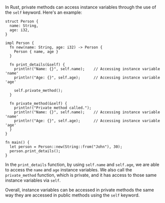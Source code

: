 In Rust, private methods can access instance variables through the use of the `self` keyword. Here's an example:

```
struct Person {
  name: String,
  age: i32,
}

impl Person {
  fn new(name: String, age: i32) -> Person {
    Person { name, age }
  }

  fn print_details(&self) {
    println!("Name: {}", self.name);    // Accessing instance variable 'name'
    println!("Age: {}", self.age);      // Accessing instance variable 'age'
    
    self.private_method();
  }

  fn private_method(&self) {
    println!("Private method called.");
    println!("Name: {}", self.name);    // Accessing instance variable 'name'
    println!("Age: {}", self.age);      // Accessing instance variable 'age'
  }
}

fn main() {
  let person = Person::new(String::from("John"), 30);
  person.print_details();
}
```

In the `print_details` function, by using `self.name` and `self.age`, we are able to access the `name` and `age` instance variables. We also call the `private_method` function, which is private, and it has access to those same instance variables via `self`.

Overall, instance variables can be accessed in private methods the same way they are accessed in public methods using the `self` keyword.
